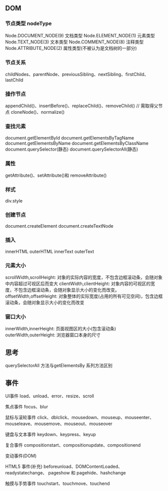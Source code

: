 ## DOM
### 节点类型 nodeType
Node.DOCUMENT_NODE(9) 文档类型
Node.ELEMENT_NODE(1) 元素类型
Node.TEXT_NODE(3) 文本类型
Node.COMMENT_NODE(8) 注释类型
Node.ATTRIBUTE_NODE(2) 属性类型(不被认为是文档树的一部分)

### 节点关系
childNodes、parentNode、previousSibling、nextSibling、firstChild、lastChild

### 操作节点
appendChild()、insertBefore()、replaceChild()、removeChild() // 需取得父节点
cloneNode()、normalize()

### 查找元素
document.getElementById
document.getElementsByTagName
document.getElementsByName
document.getElementsByClassName
document.querySelector(静态)
document.querySelectorAll(静态)

### 属性
getAttribute()、setAttribute()和 removeAttribute()

### 样式
div.style


### 创建节点
document.createElement
document.createTextNode

### 插入
innerHTML
outerHTML
innerText
outerText

### 元素大小
scrollWidth,scrollHeight: 对象的实际内容的宽度，不包含边框滚动条，会随对象中内容超过可视区后而变大
clientWidth,clientHeight: 对象内容的可视区的宽度，不包含边框滚动条，会随对象显示大小的变化而改变。
offsetWidth,offsetHeight: 对象整体的实际宽度(占用的所有可见空间)，包含边框滚动条，会随对象显示大小的变化而改变

### 窗口大小
innerWidth,innerHeight: 页面视图区的大小(包含滚动条)
outerWidth,outerHeight: 浏览器窗口本身的尺寸

## 思考
querySelectorAll 方法与getElementsBy 系列方法区别


## 事件
UI事件
load、unload、error、resize、scroll

焦点事件
focus、blur

鼠标与滚轮事件
click、dblclick、mousedown、mouseup、mouseenter、mouseleave、mousemove、mouseout、mouseover

键盘与文本事件
keydown、keypress、keyup

复合事件
compositionstart、compositionupdate、compositionend

变动事件(DOM)

HTML5 事件(补充)
beforeunload、DOMContentLoaded、readystatechange、 pageshow 和 pagehide、hashchange

触摸与手势事件
touchstart、touchmove、touchend